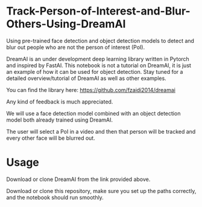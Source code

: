 # Track-Person-of-Interest-and-Blur-Others-Using-DreamAI
Using pre-trained face detection and object detection models to detect and blur out people who are not the person of interest (PoI).

DreamAI is an under development deep learning library written in Pytorch and inspired by FastAI. This notebook is not a tutorial on DreamAI, it is just an example of how it can be used for object detection. Stay tuned for a detailed overview/tutorial of DreamAI as well as other examples.

You can find the library here: https://github.com/fzaidi2014/dreamai

Any kind of feedback is much appreciated.

We will use a face detection model combined with an object detection model both already trained using DreamAI.

The user will select a PoI in a video and then that person will be tracked and every other face will be blurred out.

# Usage

Download or clone DreamAI from the link provided above.

Download or clone this repository, make sure you set up the paths correctly, and the notebook should run smoothly.
